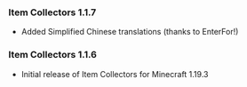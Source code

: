 ### Item Collectors 1.1.7
- Added Simplified Chinese translations (thanks to EnterFor!)

### Item Collectors 1.1.6
- Initial release of Item Collectors for Minecraft 1.19.3

